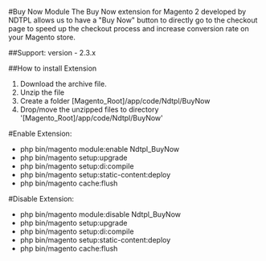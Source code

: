 #Buy Now Module
The Buy Now extension for Magento 2 developed by NDTPL allows us to have a "Buy Now" button to directly go to the checkout page to speed up the checkout process and increase conversion rate on your Magento store.

##Support: 
version - 2.3.x

##How to install Extension

1. Download the archive file.
2. Unzip the file
3. Create a folder [Magento_Root]/app/code/Ndtpl/BuyNow
4. Drop/move the unzipped files to directory '[Magento_Root]/app/code/Ndtpl/BuyNow'

#Enable Extension:
- php bin/magento module:enable Ndtpl_BuyNow
- php bin/magento setup:upgrade
- php bin/magento setup:di:compile
- php bin/magento setup:static-content:deploy
- php bin/magento cache:flush

#Disable Extension:
- php bin/magento module:disable Ndtpl_BuyNow
- php bin/magento setup:upgrade
- php bin/magento setup:di:compile
- php bin/magento setup:static-content:deploy
- php bin/magento cache:flush